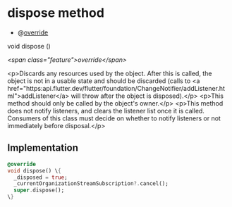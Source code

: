 


# dispose method







- @[override](https:api.flutter.dev/flutter/dart-core/override-constant.html)

void dispose
()

_\<span class="feature"\>override\</span\>_



\<p\>Discards any resources used by the object. After this is called, the
object is not in a usable state and should be discarded (calls to
\<a href="https:api.flutter.dev/flutter/foundation/ChangeNotifier/addListener.html"\>addListener\</a\> will throw after the object is disposed).\</p\>
\<p\>This method should only be called by the object's owner.\</p\>
\<p\>This method does not notify listeners, and clears the listener list once
it is called. Consumers of this class must decide on whether to notify
listeners or not immediately before disposal.\</p\>



## Implementation

```dart
@override
void dispose() \{
  _disposed = true;
  _currentOrganizationStreamSubscription?.cancel();
  super.dispose();
\}
```







